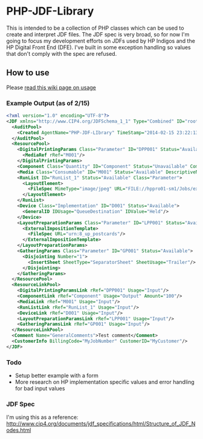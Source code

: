 # PHP-JDF-Library

This is intended to be a collection of PHP classes which can be used to create and interpret JDF files. The JDF spec is very broad, so for now I'm going to focus my development efforts on JDFs used by HP Indigos and the HP Digital Front End (DFE). I've built in some exception handling so values that don't comply with the spec are refused.

## How to use
Please [read this wiki page on usage](https://github.com/dominickp/PHP-JDF-Library/wiki/How-to-use)

### Example Output (as of 2/15)
```xml
<?xml version="1.0" encoding="UTF-8"?>
<JDF xmlns="http://www.CIP4.org/JDFSchema_1_1" Type="Combined" ID="rootNodeId" Status="Waiting" JobPartID="000.cdp.797" Version="1.3" Types="DigitalPrinting" DescriptiveName="MyTestJDF">
  <AuditPool>
    <Created AgentName="PHP-JDF-LIbrary" TimeStamp="2014-02-15 23:22:13"/>
  </AuditPool>
  <ResourcePool>
    <DigitalPrintingParams Class="Parameter" ID="DPP001" Status="Available">
      <MediaRef rRef="M001"/>
    </DigitalPrintingParams>
    <Component Class="Quantity" ID="Component" Status="Unavailable" ComponentType="FinalProduct"/>
    <Media Class="Consumable" ID="M001" Status="Available" DescriptiveName="Substrate Name 1"/>
    <RunList ID="RunList_1" Status="Available" Class="Parameter">
      <LayoutElement>
        <FileSpec MimeType="image/jpeg" URL="FILE://hppro01-sm1/Jobs/example_image.jpg"/>
      </LayoutElement>
    </RunList>
    <Device Class="Implementation" ID="D001" Status="Available">
      <GeneralID IDUsage="QueueDestination" IDValue="Held"/>
    </Device>
    <LayoutPreparationParams Class="Parameter" ID="LPP001" Status="Available" Sides="TwoSidedFlipY">
      <ExternalImpositionTemplate>
        <FileSpec URL="urn:8_up_postcards"/>
      </ExternalImpositionTemplate>
    </LayoutPreparationParams>
    <GatheringParams Class="Parameter" ID="GP001" Status="Available">
      <Disjointing Number="1">
        <InsertSheet SheetType="SeparatorSheet" SheetUsage="Trailer"/>
      </Disjointing>
    </GatheringParams>
  </ResourcePool>
  <ResourceLinkPool>
    <DigitalPrintingParamsLink rRef="DPP001" Usage="Input"/>
    <ComponentLink rRef="Component" Usage="Output" Amount="100"/>
    <MediaLink rRef="M001" Usage="Input"/>
    <RunListLink rRef="RunList_1" Usage="Input"/>
    <DeviceLink rRef="D001" Usage="Input"/>
    <LayoutPreparationParamsLink rRef="LPP001" Usage="Input"/>
    <GatheringParamsLink rRef="GP001" Usage="Input"/>
  </ResourceLinkPool>
  <Comment Name="GeneralComments">Test comment</Comment>
  <CustomerInfo BillingCode="MyJobNumber" CustomerID="MyCustomer"/>
</JDF>
```
### Todo
- Setup better example with a form
- More research on HP implementation specific values and error handling for bad input values

### JDF Spec
I'm using this as a reference: http://www.cip4.org/documents/jdf_specifications/html/Structure_of_JDF_Nodes.html
